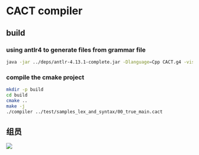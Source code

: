 # CACT compiler

## build

### using antlr4 to generate files from grammar file

```bash
java -jar ../deps/antlr-4.13.1-complete.jar -Dlanguage=Cpp CACT.g4 -visitor -no-listener
```

### compile the cmake project

```bash
mkdir -p build
cd build
cmake ..
make -j
./compiler ../test/samples_lex_and_syntax/00_true_main.cact
```

## 组员

<a href="https://github.com/AmorphophallusKonjac/UCAS-Compiler-CACT/contributors">
  <img src="https://contrib.rocks/image?repo=AmorphophallusKonjac/UCAS-Compiler-CACT" />
</a>
